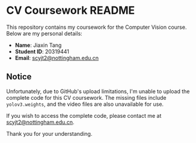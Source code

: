 # CV Coursework README

This repository contains my coursework for the Computer Vision course. Below are my personal details:

- **Name**: Jiaxin Tang
- **Student ID**: 20319441
- **Email**: scyjt2@nottingham.edu.cn

## Notice

Unfortunately, due to GitHub's upload limitations, I'm unable to upload the complete code for this CV coursework. The missing files include `yolov3.weights`, and the video files are also unavailable for use.

If you wish to access the complete code, please contact me at scyjt2@nottingham.edu.cn.

Thank you for your understanding.

